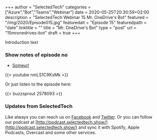 +++
author = "SelectedTech"
categories = ["Azure","Bot","Teams","Webinar"]
date = 2020-05-25T20:30:59+02:00
description = "SelectedTech Webinar 15 Mr. OneDrive's Bot"
featured = "/img/2020/Episode015.jpg"
featuredalt = "Episode 15"
featuredpath = "date"
linktitle = ""
title = "Mr. OneDrive's Bot"
type = "post"
url = "15mronedrives-bot"
draft = true
+++

Introduction text

### Show notes of episode no

- [Someurl](https://www.selectedtech.show)

{{< youtube nmLS1C9KxMk >}}

Or just listen to the episode here:

{{< buzzsprout 2578093 >}}

### Updates from SelectedTech

Like always you can reach us on [Facebook](https://www.facebook.com/SelectedTechPage/) and [Twitter](https://twitter.com/selectedtech). Or you can follow our podcast at [http://podcast.selectedtech.show/](http://podcast.selectedtech.show/) and sync it with Spotify, Apple Podcasts, Overcast and some other services.
